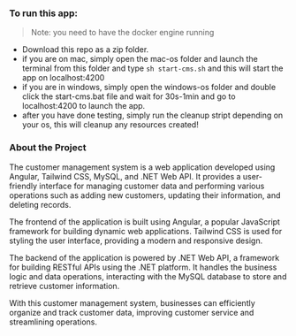 ### To run this app:

>Note: you need to have the docker engine running

- Download this repo as a zip folder.
- if you are on mac, simply open the mac-os folder and launch the terminal from this folder and type `sh start-cms.sh` and this will start the app on localhost:4200
- if you are in windows, simply open the windows-os folder and double click the start-cms.bat file and wait for 30s-1min and go to localhost:4200 to launch the app.
- after you have done testing, simply run the cleanup stript depending on your os, this will cleanup any resources created!


### About the Project

The customer management system is a web application developed using Angular, Tailwind CSS, MySQL, and .NET Web API. It provides a user-friendly interface for managing customer data and performing various operations such as adding new customers, updating their information, and deleting records.

The frontend of the application is built using Angular, a popular JavaScript framework for building dynamic web applications. Tailwind CSS is used for styling the user interface, providing a modern and responsive design.

The backend of the application is powered by .NET Web API, a framework for building RESTful APIs using the .NET platform. It handles the business logic and data operations, interacting with the MySQL database to store and retrieve customer information.

With this customer management system, businesses can efficiently organize and track customer data, improving customer service and streamlining operations.
